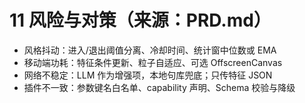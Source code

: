 # 11 风险与对策（来源：PRD.md）

- 风格抖动：进入/退出阈值分离、冷却时间、统计窗中位数或 EMA
- 移动端功耗：特征条件更新、粒子自适应、可选 OffscreenCanvas
- 网络不稳定：LLM 作为增强项，本地句库兜底；只传特征 JSON
- 插件不一致：参数键名白名单、capability 声明、Schema 校验与降级

